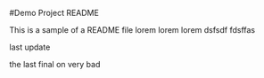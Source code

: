 #Demo Project README

This is a sample of a README file
lorem lorem
lorem
dsfsdf
fdsffas


last update



the last final on very bad 




